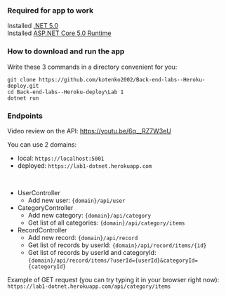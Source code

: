 ### Required for app to work
Installed [.NET 5.0](https://dotnet.microsoft.com/en-us/download/dotnet/thank-you/sdk-5.0.408-windows-x64-installer)  
Installed [ASP.NET Core 5.0 Runtime](https://dotnet.microsoft.com/en-us/download/dotnet/thank-you/runtime-aspnetcore-5.0.17-windows-x64-installer)

### How to download and run the app
Write these 3 commands in a directory convenient for you:
```
git clone https://github.com/kotenko2002/Back-end-labs--Heroku-deploy.git
cd Back-end-labs--Heroku-deploy\Lab 1
dotnet run
```

### Endpoints
Video review on the API: https://youtu.be/6q__RZ7W3eU

You can use 2 domains:
* local: `https://localhost:5001`
* deployed: `https://lab1-dotnet.herokuapp.com`
<br/>
     
* UserController
    * Add new user: `{domain}/api/user`
* CategoryController
    * Add new category: `{domain}/api/category`
    * Get list of all categories: `{domain}/api/category/items`
* RecordController
    * Add new record: `{domain}/api/record`
    * Get list of records by userId: `{domain}/api/record/items/{id}`
    * Get list of records by userId and categoryId: `{domain}/api/record/items/?userId={userId}&categoryId={categoryId}`

Example of GET request (you can try typing it in your browser right now):
`https://lab1-dotnet.herokuapp.com/api/category/items`
